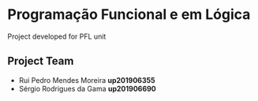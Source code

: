 # **Programação Funcional e em Lógica**

Project developed for PFL unit

## **Project Team**

* Rui Pedro Mendes Moreira **up201906355**
* Sérgio Rodrigues da Gama **up201906690**
